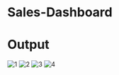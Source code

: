 # Sales-Dashboard

# Output
![1](https://github.com/user-attachments/assets/440e5019-deb3-4c5e-856e-29e45076abc1)
![2](https://github.com/user-attachments/assets/c1d234ed-c1b2-49fb-95a1-c221b9505cc8)
![3](https://github.com/user-attachments/assets/cd83073d-6387-4028-9615-cb7facefd12b)
![4](https://github.com/user-attachments/assets/690a2c64-90ad-4d28-849e-2dcc1bd0ae83)
